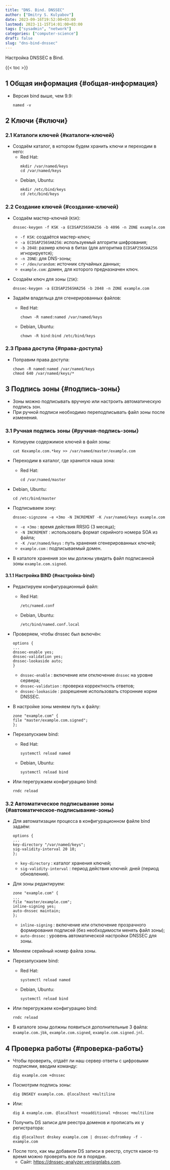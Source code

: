 ```yaml
---
title: "DNS. Bind. DNSSEC"
author: ["Dmitry S. Kulyabov"]
date: 2023-09-16T19:52:00+03:00
lastmod: 2023-11-15T14:01:00+03:00
tags: ["sysadmin", "network"]
categories: ["computer-science"]
draft: false
slug: "dns-bind-dnssec"
---
```


Настройка DNSSEC в Bind.

<!--more-->

{{< toc >}}


## <span class="section-num">1</span> Общая информация {#общая-информация}

-   Версия bind выше, чем 9.9:
    ```shell
    named -v
    ```


## <span class="section-num">2</span> Ключи {#ключи}


### <span class="section-num">2.1</span> Каталоги ключей {#каталоги-ключей}

-   Создаём каталог, в котором будем хранить ключи и переходим в него:
    -   Red Hat:
        ```shell
        mkdir /var/named/keys
        cd /var/named/keys
        ```
    -   Debian, Ubuntu:
        ```shell
        mkdir /etc/bind/keys
        cd /etc/bind/keys
        ```


### <span class="section-num">2.2</span> Создание ключей {#создание-ключей}

-   Создаём мастер-ключей (`KSK`):
    ```shell
    dnssec-keygen -f KSK -a ECDSAP256SHA256 -b 4096 -n ZONE example.com
    ```

    -   `-f KSK`: создаётся мастер-ключ;
    -   `-a ECDSAP256SHA256`: используемый алгоритм шифрования;
    -   `-b 2048`: размер ключа в битах (для алгоритма `ECDSAP256SHA256` игнорируется);
    -   `-n ZONE`: для DNS-зоны;
    -   `-r /dev/urandom`: источник случайных данных;
    -   `example.com`: домен, для которого предназначен ключ.

-   Создаём ключ для зоны (`ZSK`):
    ```shell
    dnssec-keygen -a ECDSAP256SHA256 -b 2048 -n ZONE example.com
    ```
-   Задаём владельца для сгенерированных файлов:
    -   Red Hat:
        ```shell
        chown -R named:named /var/named/keys
        ```
    -   Debian, Ubuntu:
        ```shell
        chown -R bind:bind /etc/bind/keys
        ```


### <span class="section-num">2.3</span> Права доступа {#права-доступа}

-   Поправим права доступа:
    ```shell
    chown -R named:named /var/named/keys
    chmod 640 /var/named/keys/*
    ```


## <span class="section-num">3</span> Подпись зоны {#подпись-зоны}

-   Зоны можно подписывать вручную или настроить автоматическую подпись зон.
-   При ручной подписи необходимо переподписывать файл зоны после изменения.


### <span class="section-num">3.1</span> Ручная подпись зоны {#ручная-подпись-зоны}

-   Копируем содержимое ключей в файл зоны:
    ```shell
    cat Kexample.com.*key >> /var/named/master/example.com
    ```
-   Переходим в каталог, где хранится наша зона:
    -   Red Hat:
        ```shell
        cd /var/named/master
        ```
-   Debian, Ubuntu:
    ```shell
    cd /etc/bind/master
    ```
-   Подписываем зону:
    ```shell
    dnssec-signzone -e +3mo -N INCREMENT -K /var/named/keys example.com
    ```

    -   `-e +3mo` : время действия RRSIG (3 месяца);
    -   `-N INCREMENT` : использовать формат серийного номера SOA из файла;
    -   `-K /var/named/keys` : путь хранения сгенерированных ключей;
    -   `example.com` : подписываемый домен.
-   В каталоге хранения зон мы должны увидеть файл подписанной зоны `example.com.signed`.


#### <span class="section-num">3.1.1</span> Настройка BIND {#настройка-bind}

-   Редактируем конфигурационный файл:
    -   Red Hat:
        ```shell
        /etc/named.conf
        ```
    -   Debian, Ubuntu:
        ```shell
        /etc/bind/named.conf.local
        ```
-   Проверяем, чтобы dnssec был включён:
    ```conf-unix
    options {
    ...
    dnssec-enable yes;
    dnssec-validation yes;
    dnssec-lookaside auto;
    }
    ```

    -   `dnssec-enable` : включение или отключение `dnssec` на уровне сервера;
    -   `dnssec-validation` : проверка корректность ответов;
    -   `dnssec-lookaside` : разрешение использовать сторонние корни DNSSEC.

-   В настройке зоны меняем путь к файлу:
    ```conf-unix
    zone "example.com" {
    file "master/example.com.signed";
    };
    ```
-   Перезапускаем bind:
    -   Red Hat:
        ```shell
        systemctl reload named
        ```
    -   Debian, Ubuntu:
        ```shell
        systemctl reload bind
        ```
-   Или перегружаем конфигурацию bind:
    ```shell
    rndc reload
    ```


### <span class="section-num">3.2</span> Автоматическое подписывание зоны {#автоматическое-подписывание-зоны}

-   Для автоматизации процесса в конфигурационном файле bind задаём:
    ```conf-unix
    options {
    ...
    key-directory "/var/named/keys";
    sig-validity-interval 20 10;
    };
    ```

    -   `key-directory` : каталог хранения ключей;
    -   `sig-validity-interval` : период действия ключей: дней (период обновления).
-   Для зоны редактируем:
    ```shell
    zone "example.com" {
    ...
    file "master/example.com";
    inline-signing yes;
    auto-dnssec maintain;
    };
    ```

    -   `inline-signing` : включение или отключение прозрачного формирования подписей (без необходимости менять файл зоны);
    -   `auto-dnssec` : уровень автоматической настройки DNSSEC для зоны.
-   Меняем серийный номер файла зоны.
-   Перезапускаем bind:
    -   Red Hat:
        ```shell
        systemctl reload named
        ```
    -   Debian, Ubuntu:
        ```shell
        systemctl reload bind
        ```
-   Или перегружаем конфигурацию bind:
    ```shell
    rndc reload
    ```
-   В каталоге зоны должны появиться дополнительные 3 файла: `example.com.jbk`, `example.com.signed`, `example.com.signed.jnl`.


## <span class="section-num">4</span> Проверка работы {#проверка-работы}

-   Чтобы проверить, отдаёт ли наш сервер ответы с цифровыми подписями, вводим команду:
    ```shell
    dig example.com +dnssec
    ```
-   Посмотрим подпись зоны:
    ```shell
    dig DNSKEY example.com. @localhost +multiline
    ```
-   Или:
    ```shell
    dig A example.com. @localhost +noadditional +dnssec +multiline
    ```
-   Получить DS записи для реестра доменов и прописать их у регистратора:
    ```shell
    dig @localhost dnskey example.com | dnssec-dsfromkey -f - example.com
    ```
-   После того, как мы добавили DS записи в реестр, спустя какое-то время можно проверять все ли в порядке.
    -   Сайт: <https://dnssec-analyzer.verisignlabs.com>.
